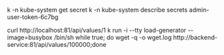 <!-- Get access token -->

k -n kube-system get secret
k -n kube-system describe secrets admin-user-token-6c7bg

<!-- Sim Request -->

curl http://localhost:81/api/values/1
k run -i --tty load-generator --image=busybox /bin/sh
while true; do wget -q -o wget.log http://backend-service:81/api/values/100000;done
